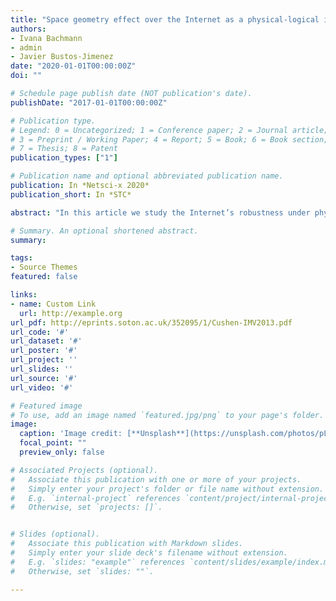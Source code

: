 ```yaml
---
title: "Space geometry effect over the Internet as a physical-logical interdependent network"
authors:
- Ivana Bachmann
- admin
- Javier Bustos-Jimenez
date: "2020-01-01T00:00:00Z"
doi: ""

# Schedule page publish date (NOT publication's date).
publishDate: "2017-01-01T00:00:00Z"

# Publication type.
# Legend: 0 = Uncategorized; 1 = Conference paper; 2 = Journal article;
# 3 = Preprint / Working Paper; 4 = Report; 5 = Book; 6 = Book section;
# 7 = Thesis; 8 = Patent
publication_types: ["1"]

# Publication name and optional abbreviated publication name.
publication: In *Netsci-x 2020*
publication_short: In *STC*

abstract: "In this article we study the Internet’s robustness under physical node failures, given that the physical layer is built over spaces with geometry/shape restrictions. This is of special interest for countries prone to natural catastrophes, and long and narrow geographies such as Chile and Japan. We model the Internet as an interdependent network composed of the Internet’s physical layer (Internet backbone) and he Internet’s logical layer (Autonomous System level network) coupled. Here, the robustness is tested by measuring the amount of functional nodes on the logical network after randomly removing physical nodes. In this work, we tested six different spatially constrained network models to generate the Internet’s physical layer (Yao graphs, geometric preferential attachment, Erdős-Rényi, n-nearest neighbours, Gabriel graphs, and Modified relative neighbourhood model), and three different geometries with width to lengths ratios going from a square geometry to a Chile-like space geometry. Additionally, we study the relation between the amount of physical edges and the Internet’s robustness. Our findings suggest that both: the edge addition strategy (i.e. the physical network model used) and the amount of physical edges play an important role on the Internet’s robustness. Our results also suggest that Internet based interdependent systems whose robustness is affected by the space geometry (geometry-sensitive) can become more robust by randomly adding few edges. Furthermore, these interdependent systems can become geometry-insensitive after the edge addition, meaning that the robustness of the interdependent system is no longer affected by the space geometry."

# Summary. An optional shortened abstract.
summary: 

tags:
- Source Themes
featured: false

links:
- name: Custom Link
  url: http://example.org
url_pdf: http://eprints.soton.ac.uk/352095/1/Cushen-IMV2013.pdf
url_code: '#'
url_dataset: '#'
url_poster: '#'
url_project: ''
url_slides: ''
url_source: '#'
url_video: '#'

# Featured image
# To use, add an image named `featured.jpg/png` to your page's folder. 
image:
  caption: 'Image credit: [**Unsplash**](https://unsplash.com/photos/pLCdAaMFLTE)'
  focal_point: ""
  preview_only: false

# Associated Projects (optional).
#   Associate this publication with one or more of your projects.
#   Simply enter your project's folder or file name without extension.
#   E.g. `internal-project` references `content/project/internal-project/index.md`.
#   Otherwise, set `projects: []`.


# Slides (optional).
#   Associate this publication with Markdown slides.
#   Simply enter your slide deck's filename without extension.
#   E.g. `slides: "example"` references `content/slides/example/index.md`.
#   Otherwise, set `slides: ""`.

---
```


